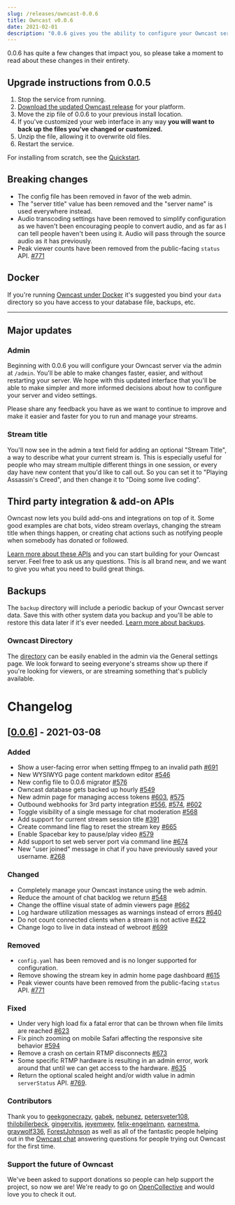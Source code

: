```yaml
---
slug: /releases/owncast-0.0.6
title: Owncast v0.0.6
date: 2021-02-01
description: "0.0.6 gives you the ability to configure your Owncast server via the web and adds new 3rd party APIs for you to build upon."
---
```


0.0.6 has quite a few changes that impact you, so please take a moment to read about these changes in their entirety.

## Upgrade instructions from 0.0.5

1. Stop the service from running.
1. [Download the updated Owncast release](https://github.com/owncast/owncast/releases/tag/v0.0.6) for your platform.
1. Move the zip file of 0.0.6 to your previous install location.
1. If you've customized your web interface in any way **you will want to back up the files you've changed or customized.**
1. Unzip the file, allowing it to overwrite old files.
1. Restart the service.

For installing from scratch, see the [Quickstart](/quickstart).

## Breaking changes

- The config file has been removed in favor of the web admin.
- The "server title" value has been removed and the "server name" is used everywhere instead.
- Audio transcoding settings have been removed to simplify configuration as we haven't been encouraging people to convert audio, and as far as I can tell people haven't been using it. Audio will pass through the source audio as it has previously.
- Peak viewer counts have been removed from the public-facing `status` API. [#771](https://github.com/owncast/owncast/pull/771)

## Docker

If you're running [Owncast under Docker](/quickstart/docker/) it's suggested you bind your `data` directory so you have access to your database file, backups, etc.

---

## Major updates

### Admin

Beginning with 0.0.6 you will configure your Owncast server via the admin at `/admin`. You'll be able to make changes faster, easier, and without restarting your server. We hope with this updated interface that you'll be able to make simpler and more informed decisions about how to configure your server and video settings.

Please share any feedback you have as we want to continue to improve and make it easier and faster for you to run and manage your streams.

### Stream title

You'll now see in the admin a text field for adding an optional "Stream Title", a way to describe what your current stream is. This is especially useful for people who may stream multiple different things in one session, or every day have new content that you'd like to call out. So you can set it to "Playing Assassin's Creed", and then change it to "Doing some live coding".

## Third party integration & add-on APIs

Owncast now lets you build add-ons and integrations on top of it. Some good examples are chat bots, video stream overlays, changing the stream title when things happen, or creating chat actions such as notifying people when somebody has donated or followed.

[Learn more about these APIs](/thirdparty) and you can start building for your Owncast server. Feel free to ask us any questions. This is all brand new, and we want to give you what you need to build great things.

## Backups

The `backup` directory will include a periodic backup of your Owncast server data. Save this with other system data you backup and you'll be able to restore this data later if it's ever needed. [Learn more about backups](/docs/backups/).

### Owncast Directory

The [directory](https://directory.owncast.online) can be easily enabled in the admin via the General settings page. We look forward to seeing everyone's streams show up there if you're looking for viewers, or are streaming something that's publicly available.

# Changelog

## [[0.0.6](https://github.com/owncast/owncast/milestone/4)] - 2021-03-08

### Added

- Show a user-facing error when setting ffmpeg to an invalid path [#691](https://github.com/owncast/owncast/issues/691)
- New WYSIWYG page content markdown editor [#546](https://github.com/owncast/owncast/issues/546)
- New config file to 0.0.6 migrator [#576](https://github.com/owncast/owncast/issues/576)
- Owncast database gets backed up hourly [#549](https://github.com/owncast/owncast/issues/549)
- New admin page for managing access tokens [#603](https://github.com/owncast/owncast/issues/603), [#575](https://github.com/owncast/owncast/issues/575)
- Outbound webhooks for 3rd party integration [#556](https://github.com/owncast/owncast/issues/556), [#574](https://github.com/owncast/owncast/pull/574), [#602](https://github.com/owncast/owncast/issues/602)
- Toggle visibility of a single message for chat moderation [#568](https://github.com/owncast/owncast/issues/568)
- Add support for current stream session title [#391](https://github.com/owncast/owncast/issues/391)
- Create command line flag to reset the stream key [#665](https://github.com/owncast/owncast/issues/665)
- Enable Spacebar key to pause/play video [#579](https://github.com/owncast/owncast/issues/579)
- Add support to set web server port via command line [#674](https://github.com/owncast/owncast/issues/674)
- New "user joined" message in chat if you have previously saved your username. [#268](https://github.com/owncast/owncast/pull/628)

### Changed

- Completely manage your Owncast instance using the web admin.
- Reduce the amount of chat backlog we return [#548](https://github.com/owncast/owncast/issues/548)
- Change the offline visual state of admin viewers page [#662](https://github.com/owncast/owncast/issues/662)
- Log hardware utilization messages as warnings instead of errors [#640](https://github.com/owncast/owncast/issues/640)
- Do not count connected clients when a stream is not active [#422](https://github.com/owncast/owncast/issues/422)
- Change logo to live in data instead of webroot [#699](https://github.com/owncast/owncast/issues/699)

### Removed

- `config.yaml` has been removed and is no longer supported for configuration.
- Remove showing the stream key in admin home page dashboard [#615](https://github.com/owncast/owncast/issues/615)
- Peak viewer counts have been removed from the public-facing `status` API. [#771](https://github.com/owncast/owncast/pull/771)

### Fixed

- Under very high load fix a fatal error that can be thrown when file limits are reached [#623](https://github.com/owncast/owncast/issues/623)
- Fix pinch zooming on mobile Safari affecting the responsive site behavior [#594](https://github.com/owncast/owncast/issues/594)
- Remove a crash on certain RTMP disconnects [#673](https://github.com/owncast/owncast/issues/673)
- Some specific RTMP hardware is resulting in an admin error, work around that until we can get access to the hardware. [#635](https://github.com/owncast/owncast/issues/635)
- Return the optional scaled height and/or width value in admin `serverStatus` API. [#769](https://github.com/owncast/owncast/pull/769/).

### Contributors

Thank you to [geekgonecrazy](https://github.com/geekgonecrazy), [gabek](https://github.com/gabek), [nebunez](https://github.com/nebunez), [petersveter108](https://github.com/petersveter108), [thilobillerbeck](https://github.com/thilobillerbeck), [gingervitis](https://github.com/gingervitis), [jeyemwey](https://github.com/jeyemwey), [felix-engelmann](https://github.com/felix-engelmann), [earnestma](https://github.com/earnestma), [graywolf336](https://github.com/graywolf336), [ForestJohnson](https://github.com/ForestJohnson) as well as all of the fantastic people helping out in the [Owncast chat](https://owncast.rocket.chat) answering questions for people trying out Owncast for the first time.

### Support the future of Owncast

We've been asked to support donations so people can help support the project, so now we are! We're ready to go on [OpenCollective](https://opencollective.com/owncast) and would love you to check it out.
